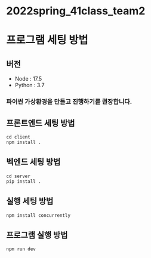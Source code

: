 # 2022spring_41class_team2

# 프로그램 세팅 방법

## 버전
- Node : 17.5
- Python : 3.7

### 파이썬 가상환경을 만들고 진행하기를 권장합니다.

## 프론트엔드 세팅 방법
```shell
cd client
npm install .
```

## 벡엔드 세팅 방법
```shell
cd server
pip install .
```

## 실행 세팅 방법
```shell
npm install concurrently
```

## 프로그램 실행 방법
```shell
npm run dev
```

